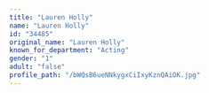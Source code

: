```yaml
---
title: "Lauren Holly"
name: "Lauren Holly"
id: "34485"
original_name: "Lauren Holly"
known_for_department: "Acting"
gender: "1"
adult: "false"
profile_path: "/bWQsB6ueNNkygxCiIxyKznQAiOK.jpg"
---
```

